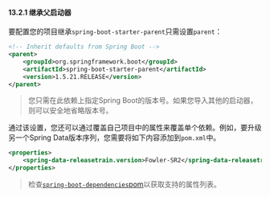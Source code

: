 #### 13.2.1 继承父启动器

要配置您的项目继承`spring-boot-starter-parent`只需设置`parent`：

```xml
<!-- Inherit defaults from Spring Boot -->
<parent>
    <groupId>org.springframework.boot</groupId>
    <artifactId>spring-boot-starter-parent</artifactId>
    <version>1.5.21.RELEASE</version>
</parent>
```

>您只需在此依赖上指定Spring Boot的版本号。如果您导入其他的启动器，则可以安全地省略版本号。

通过该设置，您还可以通过覆盖自己项目中的属性来覆盖单个依赖。例如，要升级另一个Spring Data版本序列，您需要将如下内容添加到`pom.xml`中。

```xml
<properties>
    <spring-data-releasetrain.version>Fowler-SR2</spring-data-releasetrain.version>
</properties>
```

>检查[`spring-boot-dependencies`pom](https://github.com/spring-projects/spring-boot/tree/v1.5.21.RELEASE/spring-boot-dependencies/pom.xml)以获取支持的属性列表。
